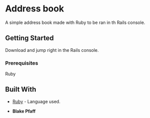 # Address book

A simple address book made with Ruby to be ran in th Rails console. 

## Getting Started

Download and jump right in the Rails console. 

### Prerequisites

Ruby

## Built With

* [Ruby](https://www.ruby-lang.org/en/) - Language used. 


* **Blake Pfaff** 

